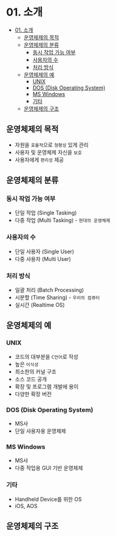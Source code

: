 # 01. 소개

<!-- TOC -->

- [01. 소개](#01-소개)
  - [운영체제의 목적](#운영체제의-목적)
  - [운영체제의 분류](#운영체제의-분류)
    - [동시 작업 가능 여부](#동시-작업-가능-여부)
    - [사용자의 수](#사용자의-수)
    - [처리 방식](#처리-방식)
  - [운영체제의 예](#운영체제의-예)
    - [UNIX](#unix)
    - [DOS (Disk Operating System)](#dos-disk-operating-system)
    - [MS Windows](#ms-windows)
    - [기타](#기타)
  - [운영체제의 구조](#운영체제의-구조)

<!-- /TOC -->

## 운영체제의 목적

- 자원을 `효율적`으로 `형평성` 있게 관리
- 사용자 및 운영체제 자신을 `보호`
- 사용자에게 `편리성` 제공

## 운영체제의 분류

### 동시 작업 가능 여부

- 단일 작업 (Single Tasking)
- 다중 작업 (Multi Tasking) - `현대의 운영체제`

### 사용자의 수

- 단일 사용자 (Single User)
- 다중 사용자 (Multi User)

### 처리 방식

- 일괄 처리 (Batch Processing)
- 시분할 (Time Sharing) - `우리의 컴퓨터`
- 실시간 (Realtime OS)

## 운영체제의 예

### UNIX

- 코드의 대부분을 `C언어`로 작성
- 높은 `이식성`
- 최소한의 커널 구조
- 소스 코드 공개
- 확장 및 프로그램 개발에 용이
- 다양한 확장 버전

### DOS (Disk Operating System)

- MS사
- 단일 사용자용 운영체제

### MS Windows

- MS사
- 다중 작업용 GUI 기반 운영체제

### 기타

- Handheld Device를 위한 OS
- iOS, AOS

## 운영체제의 구조
